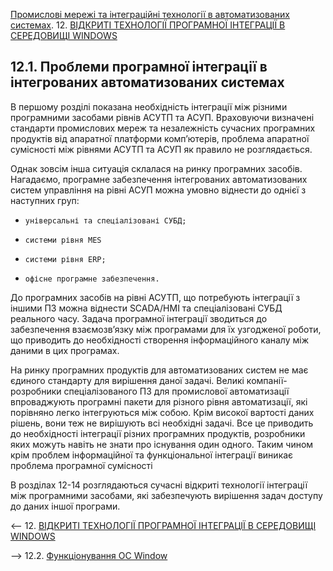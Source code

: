 [Промислові мережі та інтеграційні технології в автоматизованих системах](README.md). 12. [ВІДКРИТІ ТЕХНОЛОГІЇ ПРОГРАМНОЇ ІНТЕГРАЦІЇ В СЕРЕДОВИЩІ WINDOWS](12.md) 

## 12.1. Проблеми програмної інтеграції в інтегрованих автоматизованих системах

В першому розділі показана необхідність інтеграції між різними програмними засобами рівнів АСУТП та АСУП. Враховуючи визначені стандарти промислових мереж та незалежність сучасних програмних продуктів від апаратної платформи комп’ютерів, проблема апаратної сумісності між рівнями АСУТП та АСУП як правило не розглядається.

Однак зовсім інша ситуація склалася на ринку програмних засобів. Нагадаємо, програмне забезпечення інтегрованих автоматизованих систем управління на рівні АСУП можна умовно віднести до однієї з наступних груп:

-     універсальні та спеціалізовані СУБД;

-     системи рівня MES

-     системи рівня ERP;

-     офісне програмне забезпечення.

До програмних засобів на рівні АСУТП, що потребують інтеграції з іншими ПЗ можна віднести SCADA/HMI та спеціалізовані СУБД реального часу. Задача програмної інтеграції зводиться до забезпечення взаємозв’язку між програмами для їх узгодженої роботи, що приводить до необхідності створення інформаційного каналу між даними в цих програмах. 

На ринку програмних продуктів для автоматизованих систем не має єдиного стандарту для вирішення даної задачі. Великі компанії-розробники спеціалізованого ПЗ для промислової автоматизації впроваджують програмні пакети для різного рівня автоматизації, які порівняно легко інтегруються між собою. Крім високої вартості даних рішень, вони теж не вирішують всі необхідні задачі. Все це приводить до необхідності інтеграції різних програмних продуктів, розробники яких можуть навіть не знати про існування один одного. Таким чином крім проблем інформаційної та функціональної інтеграції виникає проблема програмної сумісності     

В розділах 12-14 розглядаються сучасні відкриті технології інтеграції між програмними засобами, які забезпечують вирішення задач доступу до даних іншої програми.



<-- 12. [ВІДКРИТІ ТЕХНОЛОГІЇ ПРОГРАМНОЇ ІНТЕГРАЦІЇ В СЕРЕДОВИЩІ WINDOWS](12.md) 

--> 12.2. [Функціонування ОС Window](12_2.md)  